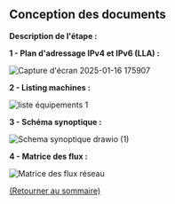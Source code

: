 ## Conception des documents
<p align="right"><a href="README.md"></a></p>

**Description de l'étape :**  


**1 - Plan d'adressage IPv4 et IPv6 (LLA) :**  

![Capture d'écran 2025-01-16 175907](https://github.com/user-attachments/assets/a7e39a50-2348-4238-b9f5-d9a656311dd7)  

**2 - Listing machines :**  

 ![liste équipements 1](https://github.com/user-attachments/assets/c221da32-cd3c-4685-bf2a-0f712e008e2f)  

**3 - Schéma synoptique :**  

  ![Schema synoptique drawio (1)](https://github.com/user-attachments/assets/83d5ab42-37d1-4954-843f-f8c72bca7a43)

**4 - Matrice des flux :**

![Matrice des flux réseau](https://github.com/user-attachments/assets/461a2ef3-5e21-41a3-bf6c-0493a21dbffa)   



<a href="README.md">(Retourner au sommaire)</a>
